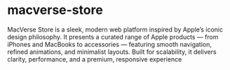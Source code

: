 # macverse-store
MacVerse Store is a sleek, modern web platform inspired by Apple’s iconic design philosophy. It presents a curated range of Apple products — from iPhones and MacBooks to accessories — featuring smooth navigation, refined animations, and minimalist layouts. Built for scalability, it delivers clarity, performance, and a premium, responsive experience
